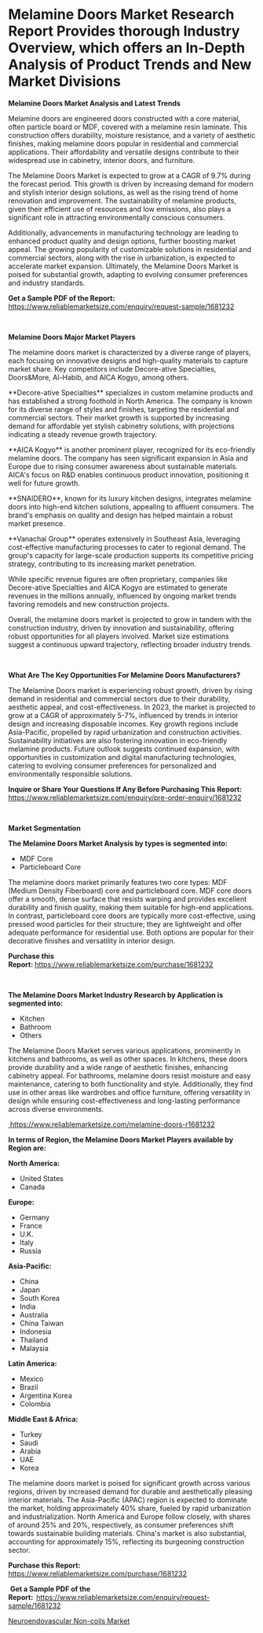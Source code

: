 <p><h1>Melamine Doors Market Research Report Provides thorough Industry Overview, which offers an In-Depth Analysis of Product Trends and New Market Divisions</h1></p><p><strong>Melamine Doors Market Analysis and Latest Trends</strong></p>
<p><p>Melamine doors are engineered doors constructed with a core material, often particle board or MDF, covered with a melamine resin laminate. This construction offers durability, moisture resistance, and a variety of aesthetic finishes, making melamine doors popular in residential and commercial applications. Their affordability and versatile designs contribute to their widespread use in cabinetry, interior doors, and furniture.</p><p>The Melamine Doors Market is expected to grow at a CAGR of 9.7% during the forecast period. This growth is driven by increasing demand for modern and stylish interior design solutions, as well as the rising trend of home renovation and improvement. The sustainability of melamine products, given their efficient use of resources and low emissions, also plays a significant role in attracting environmentally conscious consumers.</p><p>Additionally, advancements in manufacturing technology are leading to enhanced product quality and design options, further boosting market appeal. The growing popularity of customizable solutions in residential and commercial sectors, along with the rise in urbanization, is expected to accelerate market expansion. Ultimately, the Melamine Doors Market is poised for substantial growth, adapting to evolving consumer preferences and industry standards.</p></p>
<p><strong>Get a Sample PDF of the Report:&nbsp;</strong> <a href="https://www.reliablemarketsize.com/enquiry/request-sample/1681232?utm_campaign=2778&utm_medium=2&utm_source=Github&utm_content=ia&utm_term=24032025&utm_id=melamine-doors">https://www.reliablemarketsize.com/enquiry/request-sample/1681232</a></p>
<p>&nbsp;</p>
<p><strong>Melamine Doors Major Market Players</strong></p>
<p><p>The melamine doors market is characterized by a diverse range of players, each focusing on innovative designs and high-quality materials to capture market share. Key competitors include Decore-ative Specialties, Doors&More, Al-Habib, and AICA Kogyo, among others. </p><p>**Decore-ative Specialties** specializes in custom melamine products and has established a strong foothold in North America. The company is known for its diverse range of styles and finishes, targeting the residential and commercial sectors. Their market growth is supported by increasing demand for affordable yet stylish cabinetry solutions, with projections indicating a steady revenue growth trajectory.</p><p>**AICA Kogyo** is another prominent player, recognized for its eco-friendly melamine doors. The company has seen significant expansion in Asia and Europe due to rising consumer awareness about sustainable materials. AICA's focus on R&D enables continuous product innovation, positioning it well for future growth.</p><p>**SNAIDERO**, known for its luxury kitchen designs, integrates melamine doors into high-end kitchen solutions, appealing to affluent consumers. The brand's emphasis on quality and design has helped maintain a robust market presence.</p><p>**Vanachai Group** operates extensively in Southeast Asia, leveraging cost-effective manufacturing processes to cater to regional demand. The group's capacity for large-scale production supports its competitive pricing strategy, contributing to its increasing market penetration.</p><p>While specific revenue figures are often proprietary, companies like Decore-ative Specialties and AICA Kogyo are estimated to generate revenues in the millions annually, influenced by ongoing market trends favoring remodels and new construction projects.</p><p>Overall, the melamine doors market is projected to grow in tandem with the construction industry, driven by innovation and sustainability, offering robust opportunities for all players involved. Market size estimations suggest a continuous upward trajectory, reflecting broader industry trends.</p></p>
<p>&nbsp;</p>
<p><strong>What Are The Key Opportunities For Melamine Doors Manufacturers?</strong></p>
<p><p>The Melamine Doors market is experiencing robust growth, driven by rising demand in residential and commercial sectors due to their durability, aesthetic appeal, and cost-effectiveness. In 2023, the market is projected to grow at a CAGR of approximately 5-7%, influenced by trends in interior design and increasing disposable incomes. Key growth regions include Asia-Pacific, propelled by rapid urbanization and construction activities. Sustainability initiatives are also fostering innovation in eco-friendly melamine products. Future outlook suggests continued expansion, with opportunities in customization and digital manufacturing technologies, catering to evolving consumer preferences for personalized and environmentally responsible solutions.</p></p>
<p><strong>Inquire or Share Your Questions If Any Before Purchasing This Report:</strong> <a href="https://www.reliablemarketsize.com/enquiry/pre-order-enquiry/1681232?utm_campaign=2778&utm_medium=2&utm_source=Github&utm_content=ia&utm_term=24032025&utm_id=melamine-doors">https://www.reliablemarketsize.com/enquiry/pre-order-enquiry/1681232</a></p>
<p>&nbsp;</p>
<p><strong>Market Segmentation</strong></p>
<p><strong>The Melamine Doors Market Analysis by types is segmented into:</strong></p>
<p><ul><li>MDF Core</li><li>Particleboard Core</li></ul></p>
<p><p>The melamine doors market primarily features two core types: MDF (Medium Density Fiberboard) core and particleboard core. MDF core doors offer a smooth, dense surface that resists warping and provides excellent durability and finish quality, making them suitable for high-end applications. In contrast, particleboard core doors are typically more cost-effective, using pressed wood particles for their structure; they are lightweight and offer adequate performance for residential use. Both options are popular for their decorative finishes and versatility in interior design.</p></p>
<p><strong>Purchase this Report:&nbsp;</strong><a href="https://www.reliablemarketsize.com/purchase/1681232?utm_campaign=2778&utm_medium=2&utm_source=Github&utm_content=ia&utm_term=24032025&utm_id=melamine-doors">https://www.reliablemarketsize.com/purchase/1681232</a></p>
<p>&nbsp;</p>
<p><strong>The Melamine Doors Market Industry Research by Application is segmented into:</strong></p>
<p><ul><li>Kitchen</li><li>Bathroom</li><li>Others</li></ul></p>
<p><p>The Melamine Doors Market serves various applications, prominently in kitchens and bathrooms, as well as other spaces. In kitchens, these doors provide durability and a wide range of aesthetic finishes, enhancing cabinetry appeal. For bathrooms, melamine doors resist moisture and easy maintenance, catering to both functionality and style. Additionally, they find use in other areas like wardrobes and office furniture, offering versatility in design while ensuring cost-effectiveness and long-lasting performance across diverse environments.</p></p>
<p><a href="https://www.reliablemarketsize.com/melamine-doors-r1681232?utm_campaign=2778&utm_medium=2&utm_source=Github&utm_content=ia&utm_term=24032025&utm_id=melamine-doors">&nbsp;https://www.reliablemarketsize.com/melamine-doors-r1681232</a></p>
<p><strong>In terms of Region, the Melamine Doors Market Players available by Region are:</strong></p>
<p>
    <p> <strong> North America: </strong>
        <ul>
            <li>United States</li>
            <li>Canada</li>
        </ul>
        </p> 
    <p> <strong> Europe: </strong>
        <ul>
            <li>Germany</li>
            <li>France</li>
            <li>U.K.</li>
            <li>Italy</li>
            <li>Russia</li>
        </ul>
        </p> 
    <p> <strong> Asia-Pacific: </strong>
        <ul>
            <li>China</li>
            <li>Japan</li>
            <li>South Korea</li>
            <li>India</li>
            <li>Australia</li>
            <li>China Taiwan</li>
            <li>Indonesia</li>
            <li>Thailand</li>
            <li>Malaysia</li>
        </ul>
        </p> 
    <p> <strong> Latin America: </strong>
        <ul>
            <li>Mexico</li>
            <li>Brazil</li>
            <li>Argentina Korea</li>
            <li>Colombia</li>
        </ul>
        </p> 
    <p> <strong> Middle East & Africa: </strong>
        <ul>
            <li>Turkey</li>
            <li>Saudi</li>
            <li>Arabia</li>
            <li>UAE</li>
            <li>Korea</li>
        </ul>
    </p>
    </p>
<p><p>The melamine doors market is poised for significant growth across various regions, driven by increased demand for durable and aesthetically pleasing interior materials. The Asia-Pacific (APAC) region is expected to dominate the market, holding approximately 40% share, fueled by rapid urbanization and industrialization. North America and Europe follow closely, with shares of around 25% and 20%, respectively, as consumer preferences shift towards sustainable building materials. China's market is also substantial, accounting for approximately 15%, reflecting its burgeoning construction sector.</p></p>
<p><strong>Purchase this Report: </strong><a href="https://www.reliablemarketsize.com/purchase/1681232?utm_campaign=2778&utm_medium=2&utm_source=Github&utm_content=ia&utm_term=24032025&utm_id=melamine-doors">https://www.reliablemarketsize.com/purchase/1681232</a></p>
<p>&nbsp;<strong>Get a Sample PDF of the Report:&nbsp;&nbsp;</strong><a href="https://www.reliablemarketsize.com/enquiry/request-sample/1681232?utm_campaign=2778&utm_medium=2&utm_source=Github&utm_content=ia&utm_term=24032025&utm_id=melamine-doors">https://www.reliablemarketsize.com/enquiry/request-sample/1681232</a></p>
<p><strong></strong></p>
<p><p><a href="https://github.com/akrachveslov/Market-Research-Report-List-1/blob/main/neuroendovascular-non-coils-market.md?utm_campaign=2778&utm_medium=2&utm_source=Github&utm_content=ia&utm_term=24032025&utm_id=melamine-doors">Neuroendovascular Non-coils Market</a></p></p>